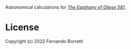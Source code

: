 Astronomical calculations for [_The Epiphany of Gliese 581_][eog581].

[eog581]: https://borretti.me/fiction/eog581

# License

Copyright (c) 2022 Fernando Borretti
